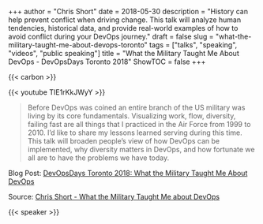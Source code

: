 +++
author = "Chris Short"
date = 2018-05-30
description = "History can help prevent conflict when driving change. This talk will analyze human tendencies, historical data, and provide real-world examples of how to avoid conflict during your DevOps journey."
draft = false
slug = "what-the-military-taught-me-about-devops-toronto"
tags = ["talks", "speaking", "videos", "public speaking"]
title = "What the Military Taught Me About DevOps - DevOpsDays Toronto 2018"
ShowTOC = false
+++

{{< carbon >}}

{{< youtube TIE1rKkJWyY >}}

> Before DevOps was coined an entire branch of the US military was living by its core fundamentals. Visualizing work, flow, diversity, failing fast are all things that I practiced in the Air Force from 1999 to 2010. I’d like to share my lessons learned serving during this time. This talk will broaden people’s view of how DevOps can be implemented, why diversity matters in DevOps, and how fortunate we all are to have the problems we have today.

Blog Post: [DevOpsDays Toronto 2018: What the Military Taught Me About DevOps](/devopsdays-toronto-2018-what-the-military-taught-me-about-devops/)

Source: [Chris Short - What the Military Taught Me about DevOps](https://youtu.be/TIE1rKkJWyY)

{{< speaker >}}

